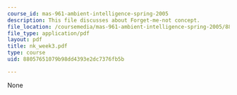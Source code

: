```yaml
---
course_id: mas-961-ambient-intelligence-spring-2005
description: This file discusses about Forget-me-not concept.
file_location: /coursemedia/mas-961-ambient-intelligence-spring-2005/88057651079b98dd4393e2dc7376fb5b_nk_week3.pdf
file_type: application/pdf
layout: pdf
title: nk_week3.pdf
type: course
uid: 88057651079b98dd4393e2dc7376fb5b

---
```

None